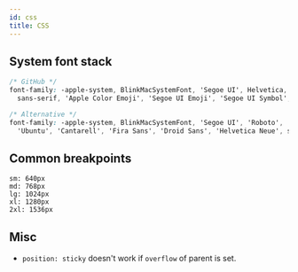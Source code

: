 ```yaml
---
id: css
title: CSS
---
```


## System font stack

```css
/* GitHub */
font-family: -apple-system, BlinkMacSystemFont, 'Segoe UI', Helvetica, Arial,
  sans-serif, 'Apple Color Emoji', 'Segoe UI Emoji', 'Segoe UI Symbol';

/* Alternative */
font-family: -apple-system, BlinkMacSystemFont, 'Segoe UI', 'Roboto', 'Oxygen',
  'Ubuntu', 'Cantarell', 'Fira Sans', 'Droid Sans', 'Helvetica Neue', sans-serif;
```

## Common breakpoints

```
sm: 640px
md: 768px
lg: 1024px
xl: 1280px
2xl: 1536px
```

## Misc

- `position: sticky` doesn't work if `overflow` of parent is set.
